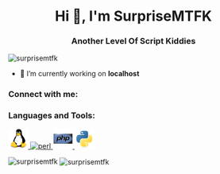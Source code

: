 <h1 align="center">Hi 👋, I'm SurpriseMTFK</h1>
<h3 align="center">Another Level Of Script Kiddies</h3>

<p align="left"> <img src="https://komarev.com/ghpvc/?username=surprisemtfk&label=Profile%20views&color=0e75b6&style=flat" alt="surprisemtfk" /> </p>

- 🔭 I’m currently working on **localhost**

<h3 align="left">Connect with me:</h3>
<p align="left">
</p>

<h3 align="left">Languages and Tools:</h3>
<p align="left"> <a href="https://www.linux.org/" target="_blank" rel="noreferrer"> <img src="https://raw.githubusercontent.com/devicons/devicon/master/icons/linux/linux-original.svg" alt="linux" width="40" height="40"/> </a> <a href="https://www.perl.org/" target="_blank" rel="noreferrer"> <img src="https://api.iconify.design/logos-perl.svg" alt="perl" width="40" height="40"/> </a> <a href="https://www.php.net" target="_blank" rel="noreferrer"> <img src="https://raw.githubusercontent.com/devicons/devicon/master/icons/php/php-original.svg" alt="php" width="40" height="40"/> </a> <a href="https://www.python.org" target="_blank" rel="noreferrer"> <img src="https://raw.githubusercontent.com/devicons/devicon/master/icons/python/python-original.svg" alt="python" width="40" height="40"/> </a> </p>

<p><img align="left" src="https://github-readme-stats.vercel.app/api/top-langs?username=surprisemtfk&show_icons=true&locale=en&layout=compact" alt="surprisemtfk" /></p>

<p>&nbsp;<img align="center" src="https://github-readme-stats.vercel.app/api?username=surprisemtfk&show_icons=true&locale=en" alt="surprisemtfk" /></p>
